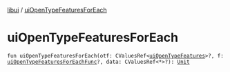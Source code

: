 [libui](index.md) / [uiOpenTypeFeaturesForEach](./ui-open-type-features-for-each.md)

# uiOpenTypeFeaturesForEach

`fun uiOpenTypeFeaturesForEach(otf: CValuesRef<`[`uiOpenTypeFeatures`](ui-open-type-features.md)`>?, f: `[`uiOpenTypeFeaturesForEachFunc`](ui-open-type-features-for-each-func.md)`?, data: CValuesRef<*>?): `[`Unit`](https://kotlinlang.org/api/latest/jvm/stdlib/kotlin/-unit/index.html)